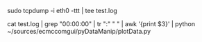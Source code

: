 


sudo tcpdump -i eth0 -ttt | tee test.log


cat test.log | grep "00:00:00" | tr ":" " " | awk '{print $3}' | python ~/sources/ecmccomgui/pyDataManip/plotData.py 

